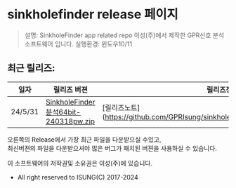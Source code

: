 # sinkholefinder release 페이지
> 설명: SinkholeFinder app related repo  이성(주)에서 제작한 GPR신호 분석 소프트웨어 입니다. 
> 실행환경: 윈도우10/11

## 최근 릴리즈:
| 일자 | 릴리즈 버젼 | 릴리즈정보 |
|-----------|----------|-----------|
| 24/5/31 | [SinkholeFinder분석64bit-240318pw.zip](https://github.com/GPRIsung/sinkholefinder/releases/download/v1.0.240318/SinkholeFinder.64bit-240318pw.zip, "Download 240318") | [릴리즈노트] (https://github.com/GPRIsung/sinkholefinder/releases/tag/v1.0.240318) |


오른쪽의 Release에서 가장 최근 파일을 다운받으실 수있고,   
최신버젼의 파일을 다운받으셔야 많은 버그가 패치된 버젼을 사용하실 수 있습니다.  


이 소프트웨어의 저작권및 소유권은 이성(주)에 있습니다.
- All right reserved to ISUNG(C) 2017-2024
  
